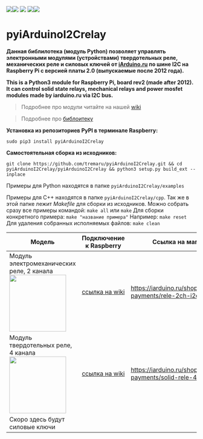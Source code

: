 [![](https://iarduino.ru/img/logo.svg)](https://iarduino.ru)[![](https://wiki.iarduino.ru/img/git-shop.svg?3)](https://iarduino.ru) [![](https://wiki.iarduino.ru/img/git-wiki.svg?2)](https://wiki.iarduino.ru) [![](https://wiki.iarduino.ru/img/git-lesson.svg?2)](https://lesson.iarduino.ru)[![](https://wiki.iarduino.ru/img/git-forum.svg?2)](http://forum.trema.ru)

# pyiArduinoI2Crelay

**Данная библилотека (модуль Python) позволяет управлять электронными модулями (устройствами) твердотельных реле, механических реле и силовых ключей от [iArduino.ru](https://iarduino.ru) по шине I2C на Raspberry Pi c версией платы 2.0 (выпускаемые после 2012 года).**


**This is a Python3 module for Raspberry Pi, board rev2 (made after 2012). It can control solid state relays, mechanical relays and power mosfet modules made by iarduino.ru via I2C bus.**

> Подробнее про модули читайте на нашей [wiki](https://wiki.iarduino.ru)

> Подробнее про [библоитеку](https://iarduino.ru/file/514.html)

**Установка из репозиториев PyPI в терминале Raspberry:**

`sudo pip3 install pyiArduinoI2Crelay`

**Самостоятельная сборка из исходников:**

`git clone https://github.com/tremaru/pyiArduinoI2Crelay.git && cd pyiArduinoI2Crelay/pyiArduinoI2Crelay && python3 setup.py build_ext --inplace`

Примеры для Python находятся в папке `pyiArduinoI2Crelay/examples`


Примеры для С++ находятся в папке `pyiArduinoI2Crelay/cpp`. Так же в этой папке лежит *Makefile* для сборки
из исходников. Можно собрать сразу все примеры командой:
`make all` или `make`
Для сборки конкретного примера: `make "название примера"`
Например:
`make reset`
Для удаления собранных исполняемых файлов:
`make clean`

| Модель | Подключение к Raspberry| Ссылка на магазин |
|--|--|--|
| Модуль электромеханических реле, 2 канала <img src="https://wiki.iarduino.ru/img/resources/1157/1157.svg" width="150px"></img>| [ссылка на wiki](https://wiki.iarduino.ru/page/rele-2ch-i2c-raspberry/) | https://iarduino.ru/shop/Expansion-payments/rele-2ch-i2c.html |
| Модуль твердотельных реле, 4 канала <img src="https://wiki.iarduino.ru/img/resources/1158/1158.svg" width="150px"></img>| [ссылка на wiki](https://wiki.iarduino.ru/page/solid-rele-4ch-i2c-raspberry/) | https://iarduino.ru/shop/Expansion-payments/solid-rele-4ch-i2c.html |
| Скоро здесь будут силовые ключи |  |

